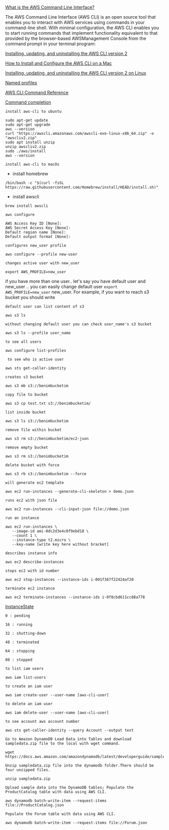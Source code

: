 [What is the AWS Command Line Interface?
](https://docs.aws.amazon.com/cli/latest/userguide/cli-chap-welcome.html)

The AWS Command Line Interface (AWS CLI) is an open source tool that enables you to interact with AWS services using commands in your command-line shell. With minimal configuration, the AWS CLI enables you to start running commands that implement functionality equivalent to that provided by the browser-based AWSManagement Console from the command prompt in your terminal program:

[Installing, updating, and uninstalling the AWS CLI version 2](https://docs.aws.amazon.com/cli/latest/userguide/install-cliv2.html)

[How to Install and Configure the AWS CLI on a Mac](https://graspingtech.com/install-and-configure-aws-cli/)

[Installing, updating, and uninstalling the AWS CLI version 2 on Linux](https://docs.aws.amazon.com/cli/latest/userguide/install-cliv2-linux.html)

[Named profiles](https://docs.aws.amazon.com/cli/latest/userguide/cli-configure-profiles.html)

[AWS CLI Command Reference](https://awscli.amazonaws.com/v2/documentation/api/latest/index.html)

[Command completion](https://docs.aws.amazon.com/cli/latest/userguide/cli-configure-completion.html)

`install aws-cli to ubuntu`

```
sudo apt-get update
sudo apt-get upgrade
aws --version
curl "https://awscli.amazonaws.com/awscli-exe-linux-x86_64.zip" -o "awscliv2.zip"
sudo apt install unzip
unzip awscliv2.zip
sudo ./aws/install
aws --version
```

`install aws-cli to macOs`
- install homebrew
```
/bin/bash -c "$(curl -fsSL https://raw.githubusercontent.com/Homebrew/install/HEAD/install.sh)"
```
- install awscli
```
brew install awscli
```

`aws configure`
```
AWS Access Key ID [None]:
AWS Secret Access Key [None]:
Default region name [None]:
Default output format [None]:
```

`configures new_user profile`
```
aws configure --profile new-user
```

`changes active user with new_user`
```
export AWS_PROFILE=new_user
```

if you have more than one user.. let's say you have default user and new_user .. you can easily change default user `export AWS_PROFILE=new_user` new_user.
For example, if you want to reach s3 bucket you should write

`default user can list content of s3`
```
aws s3 ls
```

`without changing default user you can check user_name's s3 bucket`
```
aws s3 ls --profile user_name
```

`to see all users`
```
aws configure list-profiles
```

` to see who is active user`
```
aws sts get-caller-identity
```

`creates s3 bucket`
```
aws s3 mb s3://benimbucketim
```

`copy file to bucket`
```
aws s3 cp test.txt s3://benimbucketim/
```

`list inside bucket`
```
aws s3 ls s3://benimbucketim
```
`remove file within bucket`
```
aws s3 rm s3://benimbucketim/ec2-json
```
`remove empty bucket`
```
aws s3 rm s3://benimbucketim
```

`delete bucket with force`
```
aws s3 rb s3://benimbucketim --force
```

`will generate ec2 template`
```
aws ec2 run-instances --generate-cli-skeleton > demo.json
```

`runs ec2 with json file`
```
aws ec2 run-instances --cli-input-json file://demo.json
```
`run an instance`
```
aws ec2 run-instances \
   --image-id ami-0dc2d3e4c0f9ebd18 \
   --count 1 \
   --instance-type t2.micro \
   --key-name [write key here without bracket]
```

`describes instance info`
```
aws ec2 describe-instances
```

`stops ec2 with id number`
```
aws ec2 stop-instances --instance-ids i-001f367f22424af20
```

`terminate ec2 instance`
```
aws ec2 terminate-instances --instance-ids i-0f8cbd611cc88a778
```
[InstanceState](https://docs.aws.amazon.com/AWSEC2/latest/APIReference/API_InstanceState.html)
```
0 : pending

16 : running

32 : shutting-down

48 : terminated

64 : stopping

80 : stopped
```

`to list iam users`
```
aws iam list-users
```
`to create an iam user`
```
aws iam create-user --user-name [aws-cli-user]
```

`to delete an iam user`
```
aws iam delete-user --user-name [aws-cli-user]
```
`to see account aws account number`
```
aws sts get-caller-identity --query Account --output text
```
`Go to Amazon DynamoDB Load Data into Tables and download sampledata.zip file to the local with wget command.`

```
wget https://docs.aws.amazon.com/amazondynamodb/latest/developerguide/samples/sampledata.zip
```

`Unzip sampledata.zip file into the dynamodb folder.There should be four unzipped files.`

```
unzip sampledata.zip
```

`Upload sample data into the DynamoDB tables; Populate the ProductCatalog table with data using AWS CLI.`

```
aws dynamodb batch-write-item --request-items file://ProductCatalog.json
```

`Populate the Forum table with data using AWS CLI.`

```
aws dynamodb batch-write-item --request-items file://Forum.json
```
